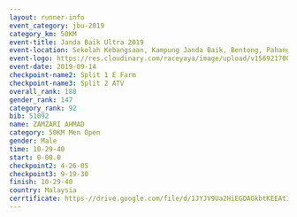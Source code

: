 ```yaml
---
layout: runner-info 
event_category: jbu-2019 
category_km: 50KM 
event-title: Janda Baik Ultra 2019  
event-location: Sekolah Kebangsaan, Kampung Janda Baik, Bentong, Pahang, Malaysia 
event-logo: https://res.cloudinary.com/raceyaya/image/upload/v1569217009/logo/janda-baik_vch1pc.jpg 
event-date: 2019-09-14 
checkpoint-name2: Split 1 E Farm 
checkpoint-name3: Split 2 ATV 
overall_rank: 188
gender_rank: 147
category_rank: 92
bib: 51092
name: ZAMZARI AHMAD
category: 50KM Men Open
gender: Male
time: 10-29-40
start: 0-00.0
checkpoint2: 4-26-05
checkpoint3: 9-19-30
finish: 10-29-40
country: Malaysia
cerrtificate: https-//drive.google.com/file/d/1JYJV9Ua2HiEGDAGkbtKEEAt1f2snMxD1/view?usp=sharing
---
```

